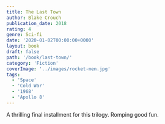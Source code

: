 ```yaml
---
title: The Last Town
author: Blake Crouch
publication_date: 2018
rating: 4
genre: Sci-fi
date: '2020-01-02T00:00:00+0000'
layout: book
draft: false
path: '/book/last-town/'
category: 'Fiction'
coverImage: '../images/rocket-men.jpg'
tags:
  - 'Space'
  - 'Cold War'
  - '1968'
  - 'Apollo 8'
---
```

A thrilling final installment for this trilogy. Romping good fun. 